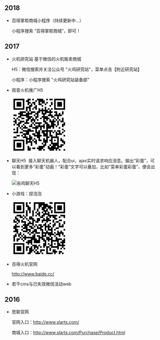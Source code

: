 ## 2018
- 百得掌柜商城小程序（持续更新中...）

  小程序搜索 “百得掌柜商城”，即可！



## 2017
- 火机研究站
  基于微信的火机贩卖商城
  
  H5：微信搜索并关注公众号 "火鸡研究站"，菜单点击【附近研究站】 

  小程序：小程序搜索 "火鸡研究站装备部"



- 观音火机推广H5

  <img src="./asset/image/2017_03.png" alt="观音火机推广H5" width="180">



- 聊天H5
  接入聊天机器人，配合ui，ajax实时请求响应消息。输出“彩蛋”，可以看到更多“彩蛋”动画！“彩蛋”文字可以叠加，比如“菜单彩蛋彩蛋”，便会出现：
  
  <img src="./asset/image/sangji.gif" alt="丧鸡聊天H5" width="375">
  

  <!-- <img src="./asset/image/2017_04.png" alt="丧鸡聊天H5" width="180"> -->



- 小游戏：捏泡泡

  <img src="./asset/image/2017_05.png" alt="小游戏：捏泡泡" width="180">



- 百得火机官网

  http://www.baide.cc/



- 若干cms与已失效微信活动web



## 2016
- 思联官网

  官网入口：http://www.slarts.com/

  商城入口：http://www.slarts.com/Purchase/Product.html

